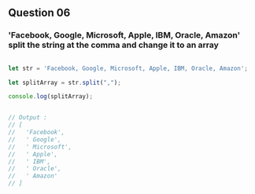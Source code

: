 ## Question 06

### 'Facebook, Google, Microsoft, Apple, IBM, Oracle, Amazon' split the string at the comma and change it to an array

```javascript

let str = 'Facebook, Google, Microsoft, Apple, IBM, Oracle, Amazon';

let splitArray = str.split(",");

console.log(splitArray);


// Output : 
// [
//   'Facebook',  
//   ' Google',   
//   ' Microsoft',
//   ' Apple',    
//   ' IBM',
//   ' Oracle',
//   ' Amazon'
// ] 

```